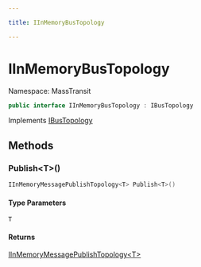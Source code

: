 ```yaml
---

title: IInMemoryBusTopology

---
```


# IInMemoryBusTopology

Namespace: MassTransit

```csharp
public interface IInMemoryBusTopology : IBusTopology
```

Implements [IBusTopology](../../masstransit-abstractions/masstransit/ibustopology)

## Methods

### **Publish\<T\>()**

```csharp
IInMemoryMessagePublishTopology<T> Publish<T>()
```

#### Type Parameters

`T`<br/>

#### Returns

[IInMemoryMessagePublishTopology\<T\>](../masstransit/iinmemorymessagepublishtopology-1)<br/>
